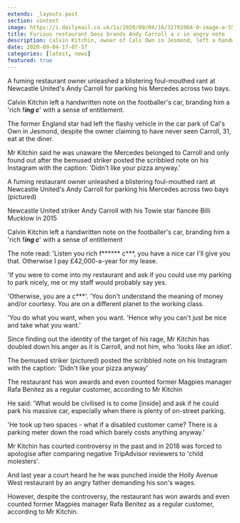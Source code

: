 ```yaml
---
extends: _layouts.post
section: content
image: https://i.dailymail.co.uk/1s/2020/09/04/16/32782064-0-image-a-55_1599234780183.jpg 
title: Furious restaurant boss brands Andy Carroll a c in angry note 
description: Calvin Kitchin, owner of Cals Own in Jesmond, left a handwritten note on the footballers car, branding him a rich fing c with a sense of entitlement. 
date: 2020-09-04-17-07-57 
categories: [latest, news] 
featured: true 
--- 
```

A fuming restaurant owner unleashed a blistering foul-mouthed rant at Newcastle United's Andy Carroll for parking his Mercedes across two bays.

Calvin Kitchin left a handwritten note on the footballer's car, branding him a 'rich f***ing c***' with a sense of entitlement.

The former England star had left the flashy vehicle in the car park of Cal's Own in Jesmond, despite the owner claiming to have never seen Carroll, 31, eat at the diner.

Mr Kitchin said he was unaware the Mercedes belonged to Carroll and only found out after the bemused striker posted the scribbled note on his Instagram with the caption: 'Didn't like your pizza anyway.'

A fuming restaurant owner unleashed a blistering foul-mouthed rant at Newcastle United's Andy Carroll for parking his Mercedes across two bays (pictured)

Newcastle United striker Andy Carroll with his Towie star fiancée Billi Mucklow in 2015

Calvin Kitchin left a handwritten note on the footballer's car, branding him a 'rich f***ing c***' with a sense of entitlement

The note read: 'Listen you rich f****** c***, you have a nice car I'll give you that. Otherwise I pay £42,000-a-year for my lease.

'If you were to come into my restaurant and ask if you could use my parking to park nicely, me or my staff would probably say yes.

'Otherwise, you are a c***'. 'You don't understand the meaning of money and/or courtesy. You are on a different planet to the working class. 

'You do what you want, when you want. 'Hence why you can't just be nice and take what you want.'

Since finding out the identity of the target of his rage, Mr Kitchin has doubled down his anger as it is Carroll, and not him, who 'looks like an idiot'.

The bemused striker (pictured) posted the scribbled note on his Instagram with the caption: 'Didn't like your pizza anyway'

The restaurant has won awards and even counted former Magpies manager Rafa Benitez as a regular customer, according to Mr Kitchin

He said: 'What would be civilised is to come [inside] and ask if he could park his massive car, especially when there is plenty of on-street parking.

'He took up two spaces - what if a disabled customer came? There is a parking meter down the road which barely costs anything anyway.' 

Mr Kitchin has courted controversy in the past and in 2018 was forced to apologise after comparing negative TripAdvisor reviewers to 'child molesters'.

And last year a court heard he he was punched inside the Holly Avenue West restaurant by an angry father demanding his son's wages.  

However, despite the controversy, the restaurant has won awards and even counted former Magpies manager Rafa Benitez as a regular customer, according to Mr Kitchin. 

